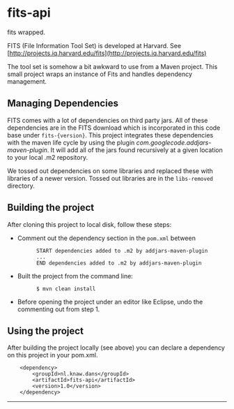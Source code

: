 # fits-api
fits wrapped.

FITS (File Information Tool Set) is developed at Harvard. 
See [http://projects.iq.harvard.edu/fits](http://projects.iq.harvard.edu/fits)

The tool set is somehow a bit awkward to use from a Maven project. This
small project wraps an instance of Fits and handles dependency management.


## Managing Dependencies
FITS comes with a lot of dependencies on third party jars.
All of these dependencies are in the FITS download which is
incorporated in this code base under `fits-{version}`.
This project integrates these dependencies with the maven
life cycle by using the plugin
_com.googlecode.addjars-maven-plugin_. It will add all of
the jars found recursively at a given location to your local
.m2 repository.

We tossed out dependencies on some libraries and replaced these
with libraries of a newer version. Tossed out libraries are in the
`libs-removed` directory.


## Building the project
After cloning this project to local disk, follow these steps:

- Comment out the dependency section in the `pom.xml` between

			START dependencies added to .m2 by addjars-maven-plugin
			...
			END dependencies added to .m2 by addjars-maven-plugin

- Built the project from the command line: 

			$ mvn clean install

- Before opening the project under an editor like Eclipse, undo the commenting out from step 1.

## Using the project
After building the project locally (see above) you can declare a dependency on this project
in your pom.xml. 

		<dependency>
			<groupId>nl.knaw.dans</groupId>
			<artifactId>fits-api</artifactId>
			<version>1.0</version>
		</dependency>
		
---

